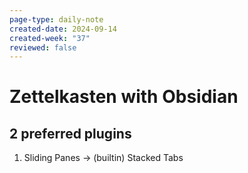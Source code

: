 ```yaml
---
page-type: daily-note
created-date: 2024-09-14
created-week: "37"
reviewed: false
---
```

# Zettelkasten with Obsidian
## 2 preferred plugins
1. Sliding Panes -> (builtin) Stacked Tabs